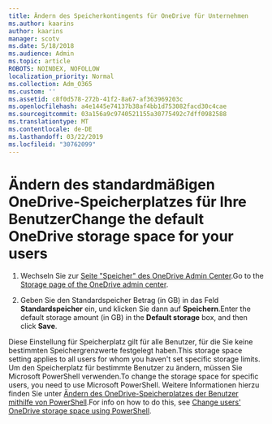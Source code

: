 ```yaml
---
title: Ändern des Speicherkontingents für OneDrive für Unternehmen
ms.author: kaarins
author: kaarins
manager: scotv
ms.date: 5/18/2018
ms.audience: Admin
ms.topic: article
ROBOTS: NOINDEX, NOFOLLOW
localization_priority: Normal
ms.collection: Adm_O365
ms.custom: ''
ms.assetid: c8f0d578-272b-41f2-8a67-af363969203c
ms.openlocfilehash: a4e1445e74137b38af4bb1d753082facd30c4cae
ms.sourcegitcommit: 03a156a9c9740521155a30775492c7dff0982588
ms.translationtype: MT
ms.contentlocale: de-DE
ms.lasthandoff: 03/22/2019
ms.locfileid: "30762099"
---
```

# <a name="change-the-default-onedrive-storage-space-for-your-users"></a><span data-ttu-id="f9945-102">Ändern des standardmäßigen OneDrive-Speicherplatzes für Ihre Benutzer</span><span class="sxs-lookup"><span data-stu-id="f9945-102">Change the default OneDrive storage space for your users</span></span>

1. <span data-ttu-id="f9945-103">Wechseln Sie zur [Seite "Speicher" des OneDrive Admin Center](https://admin.onedrive.com/?v=StorageSettings).</span><span class="sxs-lookup"><span data-stu-id="f9945-103">Go to the [Storage page of the OneDrive admin center](https://admin.onedrive.com/?v=StorageSettings).</span></span>
    
2. <span data-ttu-id="f9945-104">Geben Sie den Standardspeicher Betrag (in GB) in das Feld **Standardspeicher** ein, und klicken Sie dann auf **Speichern**.</span><span class="sxs-lookup"><span data-stu-id="f9945-104">Enter the default storage amount (in GB) in the **Default storage** box, and then click **Save**.</span></span>
    
<span data-ttu-id="f9945-105">Diese Einstellung für Speicherplatz gilt für alle Benutzer, für die Sie keine bestimmten Speichergrenzwerte festgelegt haben.</span><span class="sxs-lookup"><span data-stu-id="f9945-105">This storage space setting applies to all users for whom you haven't set specific storage limits.</span></span> <span data-ttu-id="f9945-106">Um den Speicherplatz für bestimmte Benutzer zu ändern, müssen Sie Microsoft PowerShell verwenden.</span><span class="sxs-lookup"><span data-stu-id="f9945-106">To change the storage space for specific users, you need to use Microsoft PowerShell.</span></span> <span data-ttu-id="f9945-107">Weitere Informationen hierzu finden Sie unter [Ändern des OneDrive-Speicherplatzes der Benutzer mithilfe von PowerShell](https://go.microsoft.com/fwlink/?linkid=866402).</span><span class="sxs-lookup"><span data-stu-id="f9945-107">For info on how to do this, see [Change users' OneDrive storage space using PowerShell](https://go.microsoft.com/fwlink/?linkid=866402).</span></span>
  

